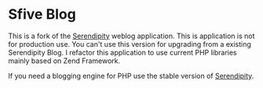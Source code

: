 # Sfive Blog

This is a fork of the [Serendipity](http://s9y.org) weblog application. This is application is not for production use.
You can't use this version for upgrading from a existing Serendipity Blog. I refactor this application to use current
PHP libraries mainly based on Zend Framework.

If you need a blogging engine for PHP use the stable version of [Serendipity](https://github.com/s9y/Serendipity/releases).
